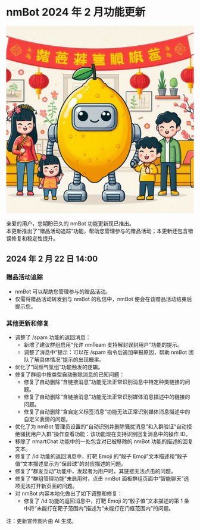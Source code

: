 # nmBot 2024 年 2 月功能更新

![更新宣传图](../img/update-pictures/nmbot-2402-spring-festival.jpg)

亲爱的用户，您期盼已久的 nmBot 功能更新现已推出。  
本更新推出了“赠品活动追踪”功能，帮助您管理参与的赠品活动；本更新还包含错误修复和稳定性提升。

## 2024 年 2 月 22 日 14:00

### 赠品活动追踪
- nmBot 可以帮助您管理参与的赠品活动。
- 仅需将赠品活动转发到与 nmBot 的私信中，nmBot 便会在该赠品活动结束后提示您。

### 其他更新和修复
- 调整了 /spam 功能的返回消息：
    - 新增了建议群组启用“允许 nmTeam 支持解封误封用户”功能的提示。
    - 调整了消息中“提示：可以在 /spam 指令后追加举报原因，帮助 nmBot 团队了解具体情况”提示的出现概率。
- 优化了“同频气氛组”功能触发的逻辑。
- 修复了群组中按类型自动删除消息的已知问题：
    - 修复了自动删除“含链接消息”功能无法正常识别消息中特定种类链接的问题。
    - 修复了自动删除“含链接消息”功能无法正常识别媒体消息描述中的链接的问题。
    - 修复了自动删除“含自定义标签消息”功能无法正常识别媒体消息描述中的自定义表情的问题。
- 优化了为 nmBot 管理员设置的“自动识别并删除骚扰消息”和入群验证“自动拒绝骚扰用户入群”操作查看功能：该功能现在支持识别回复消息中的操作 ID。
- 移除了 nmartChat 功能中的一处包含对已被移除的 nmBot 功能的描述的回复文本。
- 修复了 /id 功能的返回消息中，打靶 Emoji 的“骰子 Emoji”文本描述和“骰子值”文本描述显示为“保龄球”的对应描述的问题。
- 修复了“群友互动”功能中，发起者为用户时，其链接无法点击的问题。
- 修复了“群组管理功能”未启用时，点击 nmBot 面板群组页面中“智能聊天”选项无法打开新页面的问题。
- 对 nmBot 内容本地化做出了如下调整和修复：
    - 修复了 /id 功能的返回消息中，打靶 Emoji 的“骰子值”文本描述的第 1 条中将“未能打在靶子范围内”描述为“未能打在门框范围内”的问题。

注：更新宣传图片由 AI 生成。
